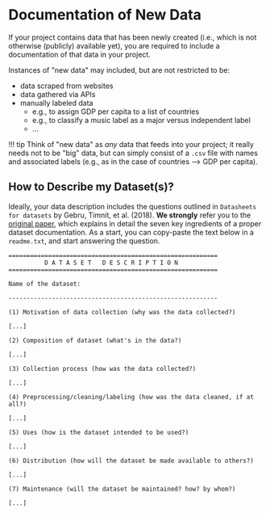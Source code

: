 # Documentation of New Data

If your project contains data that has been newly created (i.e., which is not otherwise (publicly) available yet), you are
required to include a documentation of that data in your project.

Instances of "new data" may included, but are not restricted to be:

* data scraped from websites
* data gathered via APIs
* manually labeled data
	* e.g., to assign GDP per capita to a list of countries
	* e.g., to classify a music label as a major versus independent label
	* ...

!!! tip
	Think of "new data" as *any* data that feeds into your project; it really needs
	not to be "big" data, but can simply consist of a `.csv` file with
	names and associated labels (e.g., as in the case of countries --> GDP per capita).

## How to Describe my Dataset(s)?

Ideally, your data description includes the questions outlined in `Datasheets for datasets` by Gebru, Timnit, et al. (2018). 
**We strongly** refer you to the [original paper](https://arxiv.org/abs/1803.09010), which explains in detail the seven key ingredients of a proper dataset documentation. As a start, you can copy-paste the text below
in a `readme.txt`, and start answering the question.

```
==========================================================
          D A T A S E T   D E S C R I P T I O N 
==========================================================

Name of the dataset:

----------------------------------------------------------

(1) Motivation of data collection (why was the data collected?)

[...]

(2) Composition of dataset (what's in the data?)

[...]

(3) Collection process (how was the data collected?)

[...]

(4) Preprocessing/cleaning/labeling (how was the data cleaned, if at all?)

[...]

(5) Uses (how is the dataset intended to be used?)

[...]

(6) Distribution (how will the dataset be made available to others?)

[...]

(7) Maintenance (will the dataset be maintained? how? by whom?)

[...]

```

<!--
==========================================================
MOTIVATION
==========================================================

* For what purpose was the dataset created?
  Was there a specific task in mind? Was therea specific gap that needed to be filled? 
  Please provide a description.
  
* Who created this dataset 
  (e.g., which team, research group) and on behalf of which entity (e.g., company, institution, organization)?

* Who funded the creation of the dataset?
  If there is an associated grant, please provide thename of the grantor and the grant name and number.
  
* Any other comments?

==========================================================
COMPOSITION
==========================================================

* What do the instances that comprise the dataset represent 
  (e.g., documents, photos,people, countries)?
  Are there multiple types of instances (e.g., movies, users, and ratings;
  people and interactions between them; nodes and edges)? 
  Please provide a description.
  
* How many instances are there in total (of each type, if appropriate)?

* Does the dataset contain all possible instances or is it a sample 
  (not necessarily random) of instances from a larger set?
  If the dataset is a sample, then what is the larger set?
  Is the sample representative of the larger set (e.g., geographic coverage)? 
  If so, please describehow this representativeness was validated/verified. 
  If it is not representative of the larger set, please describe why not 
  (e.g., to cover a more diverse range of instances, because instanceswere withheld or unavailable).



```



At the *bare minimum*, your data should be accompanied by the following `readme.txt`
description:

```
SOURCE
==========================================================
- Provide the source of the data

WHEN/WHERE OBTAINED & ORIGINAL FORM OF FILES
==========================================================
- Describe when and where each of the original files was obtained, 
  how they were obtained (email, downloaded from a website, etc.).
  
``` 
-->
